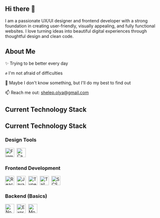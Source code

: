 ## Hi there 👋

I am a passionate UX/UI designer and frontend developer with a strong foundation in creating user-friendly, visually appealing, and fully functional websites. I love turning ideas into beautiful digital experiences through thoughtful design and clean code.

## About Me

✨ Trying to be better every day

✊ I'm not afraid of difficulties

🔭 Maybe I don't know something, but I'll do my best to find out

📫 Reach me out: shelep.olya@gmail.com

## Current Technology Stack

## Current Technology Stack

### Design Tools  
<img src="https://cdn.simpleicons.org/figma/ff7262" alt="Figma" width="30" height="30" />&nbsp;
<img src="https://cdn.simpleicons.org/canva/00C4CC" alt="Canva" width="30" height="30" />&nbsp;

### Frontend Development  
<img src="https://cdn.simpleicons.org/react/61DAFB" alt="React" width="30" height="30" />&nbsp;
<img src="https://cdn.simpleicons.org/javascript/F7DF1E" alt="JavaScript" width="30" height="30" />&nbsp;
<img src="https://cdn.simpleicons.org/typescript/3178C6" alt="TypeScript" width="30" height="30" />&nbsp;
<img src="https://cdn.simpleicons.org/tailwindcss/06B6D4" alt="Tailwind CSS" width="30" height="30" />&nbsp;
<img src="https://cdn.simpleicons.org/sass/CC6699" alt="SCSS" width="30" height="30" />

### Backend (Basics)  
<img src="https://cdn.simpleicons.org/node.js/339933" alt="Node.js" width="30" height="30" />&nbsp;
<img src="https://cdn.simpleicons.org/express" alt="Express" width="30" height="30" />&nbsp;
<img src="https://cdn.simpleicons.org/mongodb/47A248" alt="MongoDB" width="30" height="30" />


